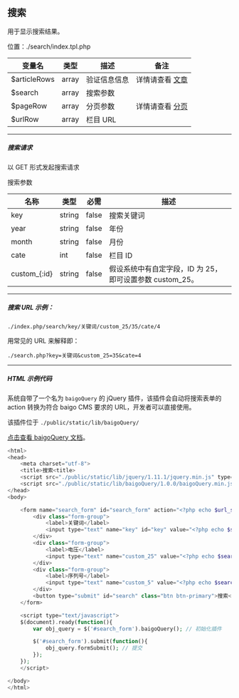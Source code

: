 ## 搜索

用于显示搜索结果。

位置：./search/index.tpl.php

| 变量名 | 类型 | 描述 | 备注 |
| - | - | - | - |
| $articleRows | array | 验证信息信息 | 详情请查看 [文章](article.md) |
| $search | array | 搜索参数 | |
| $pageRow | array | 分页参数 | 详情请查看 [分页](pagination.md) |
| $urlRow | array | 栏目 URL | |

----------

##### 搜索请求

以 GET 形式发起搜索请求

搜索参数

| 名称 | 类型 | 必需 | 描述 |
| - | - | - | - |
| key | string | false | 搜索关键词 |
| year | string | false | 年份 |
| month | string | false | 月份 |
| cate | int | false | 栏目 ID |
| custom_{\:id} | string | false | 假设系统中有自定字段，ID 为 25，即可设置参数 custom_25。 |

----------

##### 搜索 URL 示例：

`./index.php/search/key/关键词/custom_25/35/cate/4`

用常见的 URL 来解释即：

`./search.php?key=关键词&custom_25=35&cate=4`

----------

##### HTML 示例代码

系统自带了一个名为 `baigoQuery` 的 jQuery 插件，该插件会自动将搜索表单的 action 转换为符合 baigo CMS 要求的 URL，开发者可以直接使用。

该插件位于 `./public/static/lib/baigoQuery/`

[点击查看 baigoQuery 文档](//doc.baigo.net/ginkgo/jquery/query/)。


``` php
<html>
<head>
    <meta charset="utf-8">
    <title>搜索<title>
    <script src="./public/static/lib/jquery/1.11.1/jquery.min.js" type="text/javascript"></script>
    <script src="./public/static/lib/baigoQuery/1.0.0/baigoQuery.min.js" type="text/javascript"></script>
</head>
<body>

    <form name="search_form" id="search_form" action="<?php echo $url_search; ?>">
        <div class="form-group">
            <label>关键词</label>
            <input type="text" name="key" id="key" value="<?php echo $search['key']; ?>" class="form-control" placeholder="关键词">
        </div>
        <div class="form-group">
            <label>电压</label>
            <input type="text" name="custom_25" value="<?php echo $search['custom_25']; ?>" class="form-control" placeholder="电压">
        </div>
        <div class="form-group">
            <label>序列号</label>
            <input type="text" name="custom_5" value="<?php echo $search['custom_5']; ?>" class="form-control" placeholder="序列号">
        </div>
        <button type="submit" id="search" class="btn btn-primary">搜索</button>
    </form>

    <script type="text/javascript">
    $(document).ready(function(){
        var obj_query = $('#search_form').baigoQuery(); // 初始化插件

        $('#search_form').submit(function(){
            obj_query.formSubmit(); // 提交
        });
    });
    </script>

</body>
</html>
```
